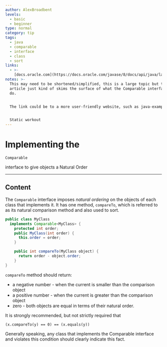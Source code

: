 ```yaml
---
author: AlexBroadbent
levels:
  - basic
  - beginner
type: normal
category: tip
tags:
  - java
  - comparable
  - interface
  - class
  - sort
links:
  - >-
    [docs.oracle.com](https://docs.oracle.com/javase/8/docs/api/java/lang/Comparable.html){website}
notes: >-
  This may need to be shortened/simplified, this is a large topic but this
  article just kind of skims the surface of what the Comparable interface can
  do.


  The link could be to a more user-friendly website, such as java-examples.com.


  Static workout
---
```


# Implementing the 

`Comparable`

 interface to give objects a Natural Order


---

## Content

The `Comparable` interface imposes *natural ordering* on the objects of each class that implements it. It has one method, `compareTo`, which is referred to as its natural comparison method and also used to sort.

```java
public class MyClass 
  implements Comparable<MyClass> {
    protected int order;
    public MyClass(int order) {
      this.order = order;
    }

    public int compareTo(MyClass object) {
      return order - object.order;
    }
}
```

`compareTo` method should return:

* a negative number - when the current is smaller than the comparison object
* a positive number - when the current is greater than the comparison object
* zero - both objects are equal in terms of their natural order.

It is strongly recommended, but not strictly required that 

`(x.compareTo(y) == 0) == (x.equals(y))`

Generally speaking, any class that implements the Comparable interface and violates this condition should clearly indicate this fact.
